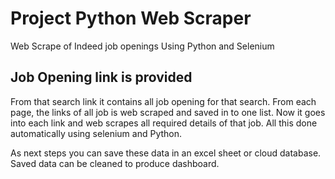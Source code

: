 # Project Python Web Scraper
 Web Scrape of Indeed job openings Using Python and Selenium

## Job Opening link is provided
From that search link it contains all job opening for that search. From each page, the links of all job is web scraped and saved in to one list. Now it goes into each link and web scrapes all required details of that job. All this done automatically using selenium and Python. 

 As next steps you can save these data in an excel sheet or cloud database. Saved data can be cleaned to produce dashboard. 

